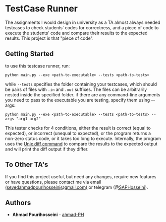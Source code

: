 
# TestCase Runner

The assignments I would design in university as a TA almost always needed testcases to check students' codes for correctness, and a piece of code to execute the students' code and compare their results to the expected results. This project is that "piece of code".

## Getting Started
to use this testcase runner, run:
```
python main.py --exe <path-to-executable> --tests <path-to-tests>
```
while `--tests` specifies the folder containing your testcases, which should be pairs of files with `.in` and `.out` suffixes. The files can be arbitrarily nested inside the specified folder. if there are any command-line arguments you need to pass to the executable you are testing, specify them using --args:
```
python main.py --exe <path-to-executable> --tests <path-to-tests> --args "arg1 arg2"
```
This tester checks for 4 conditions, either the result is correct (equal to expected), or incorrect (unequal to expected), or the program returns a non-zero status code, or it takes too long to execute. Internally, the program uses the [Unix diff command](https://man7.org/linux/man-pages/man1/diff.1.html) to compare the results to the expected output and will print the diff output if they differ.

## To Other TA's

If you find this project useful, but need any changes, require new features or have questions, please contact me via email [(seyedahmadpourihosseini@gmail.com)](mailto:seyedahmadpourihosseini@gmail.com) or telegram ([@SAPHosseini](https://telegram.me/SAPHosseini)).

## Authors

* **Ahmad Pourihosseini** - [ahmad-PH](https://github.com/ahmad-PH)

